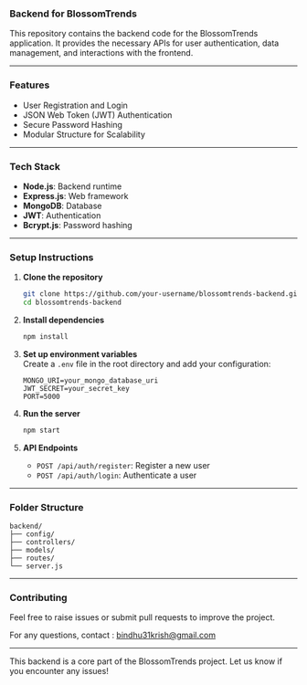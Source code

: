 ### **Backend for BlossomTrends**

This repository contains the backend code for the BlossomTrends application. It provides the necessary APIs for user authentication, data management, and interactions with the frontend.

---

### **Features**
- User Registration and Login
- JSON Web Token (JWT) Authentication
- Secure Password Hashing
- Modular Structure for Scalability

---

### **Tech Stack**
- **Node.js**: Backend runtime
- **Express.js**: Web framework
- **MongoDB**: Database
- **JWT**: Authentication
- **Bcrypt.js**: Password hashing

---

### **Setup Instructions**

1. **Clone the repository**  
   ```bash
   git clone https://github.com/your-username/blossomtrends-backend.git
   cd blossomtrends-backend
   ```

2. **Install dependencies**  
   ```bash
   npm install
   ```

3. **Set up environment variables**  
   Create a `.env` file in the root directory and add your configuration:
   ```plaintext
   MONGO_URI=your_mongo_database_uri
   JWT_SECRET=your_secret_key
   PORT=5000
   ```

4. **Run the server**  
   ```bash
   npm start
   ```

5. **API Endpoints**  
   - `POST /api/auth/register`: Register a new user  
   - `POST /api/auth/login`: Authenticate a user  

---

### **Folder Structure**
```plaintext
backend/
├── config/         
├── controllers/   
├── models/        
├── routes/         
└── server.js       
```

---

### **Contributing**
Feel free to raise issues or submit pull requests to improve the project.  

For any questions, contact : bindhu31krish@gmail.com

--- 

This backend is a core part of the BlossomTrends project. Let us know if you encounter any issues!
